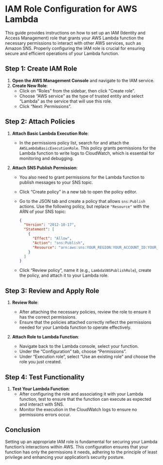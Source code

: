 # IAM Role Configuration for AWS Lambda

This guide provides instructions on how to set up an IAM (Identity and Access Management) role that grants your AWS Lambda function the necessary permissions to interact with other AWS services, such as Amazon SNS. Properly configuring the IAM role is crucial for ensuring secure and efficient operations of your Lambda function.

## Step 1: Create IAM Role

1. **Open the AWS Management Console** and navigate to the IAM service.
2. **Create New Role**:
   - Click on “Roles” from the sidebar, then click “Create role”.
   - Choose “AWS service” as the type of trusted entity and select “Lambda” as the service that will use this role.
   - Click “Next: Permissions”.

## Step 2: Attach Policies

1. **Attach Basic Lambda Execution Role**:
   - In the permissions policy list, search for and attach the `AWSLambdaBasicExecutionRole`. This policy grants permissions for the Lambda function to write logs to CloudWatch, which is essential for monitoring and debugging.
   
2. **Attach SNS Publish Permission**:
   - You also need to grant permissions for the Lambda function to publish messages to your SNS topic.
   - Click “Create policy” in a new tab to open the policy editor.
   - Go to the JSON tab and create a policy that allows `sns:Publish` actions. Use the following policy, but replace `"Resource"` with the ARN of your SNS topic:

     ```json
     {
       "Version": "2012-10-17",
       "Statement": [
         {
           "Effect": "Allow",
           "Action": "sns:Publish",
           "Resource": "arn:aws:sns:YOUR_REGION:YOUR_ACCOUNT_ID:YOUR_TOPIC_NAME"
         }
       ]
     }
     ```
   - Click “Review policy”, name it (e.g., `LambdaSNSPublishRole`), create the policy, and attach it to your Lambda role.

## Step 3: Review and Apply Role

1. **Review Role**:
   - After attaching the necessary policies, review the role to ensure it has the correct permissions.
   - Ensure that the policies attached correctly reflect the permissions needed for your Lambda function to operate effectively.

2. **Attach Role to Lambda Function**:
   - Navigate back to the Lambda console, select your function.
   - Under the “Configuration” tab, choose “Permissions”.
   - Under “Execution role”, select “Use an existing role” and choose the role you just created.

## Step 4: Test Functionality

1. **Test Your Lambda Function**:
   - After configuring the role and associating it with your Lambda function, test to ensure that the function can execute as expected and interact with SNS.
   - Monitor the execution in the CloudWatch logs to ensure no permissions errors occur.

## Conclusion

Setting up an appropriate IAM role is fundamental for securing your Lambda function’s interactions within AWS. This configuration ensures that your function has only the permissions it needs, adhering to the principle of least privilege and enhancing your application’s security posture.

